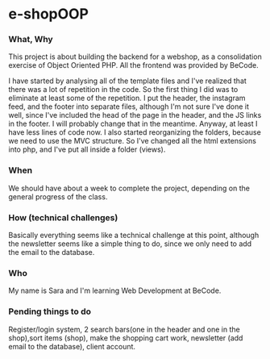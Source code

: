 # e-shopOOP
### What, Why  
This project is about building the backend for a webshop, as a consolidation exercise of Object Oriented PHP. 
All the frontend was provided by BeCode.

I have started by analysing all of the template files and I've  realized that there was a lot of repetition in the code. So the first thing I did was to eliminate at least some of the repetition. I put the header, the instagram feed, and the footer into separate files, although I'm not sure I've done it well, since I've included the head of the page in the header, and the JS links in the footer. I will probably change that in the meantime. Anyway, at least I have less lines of code now. I also started reorganizing the folders, because we need to use the MVC structure. So I've changed all the html extensions into php, and I've put all inside a folder (views). 

### When
We should have about a week to complete the project, depending on the general progress of the class.

### How (technical challenges) 
Basically everything seems like a technical challenge at this point, although the newsletter seems like a simple thing to do, since we only need to add the email to the database.

### Who
My name is Sara and I'm learning Web Development at BeCode.

### Pending things to do
Register/login system, 2 search bars(one in the header and one in the shop),sort items (shop), make the shopping cart work, newsletter (add email to the database), client account.